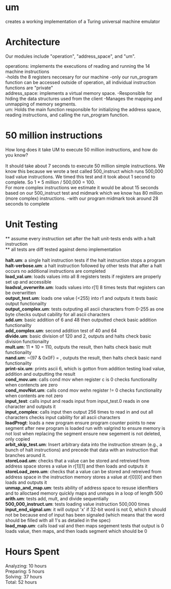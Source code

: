 # um
creates a working implementation of a Turing universal machine emulator

# Architecture
Our modules include "operation", "address_space", and "um". <br />

operations: implements the executions of reading and running the 14 machine 
                instructions <br />
        -holds the 8 registers neccesary for our machine
        -only our run_program function can be 
        accessed outside of operation, all individual instruction
        functions are "private"
<br />
address_space: implements a virtual memory space. 
        -Responsible for hiding the data structures used from the client
        -Manages the mapping and unmapping of memory segments.
<br />
um: Holds the main function responsible for initializing the address space, 
        reading instructions, and calling the run_program function.
        
# 50 million instructions
How long does it take UM to execute 50 million instructions, and how do 
you know? 
<br /> <br />
It should take about 7 seconds to execute 50 million simple instructions.
We know this because we wrote a test called 500_instruct which runs 500,000 
load value instructions. We timed this test and it took about 1 second to 
complete. So 1 * 5 million / 500,000 = 100. 
<br />
For more complex instructions we estimate it would be about 15 seconds based 
on our 500_instruct test and midmark which we know has 80 million (more 
complex) instructions.
        -with our program midmark took around 28 seconds to complete

# Unit Testing
   ** assume every instruction set after the halt unit-tests ends with a halt
           instruction 
          <br />
   ** all tests are diff tested against demo implementation
<br /><br />**halt.um**: a single halt instruction
        tests if the halt instruction stops a program
<br />**halt-verbose.um**: a halt instruction followed by other
        tests that after a halt occurs no additional instructions are completed
<br />**load_val.um**: loads values into all 8 registers
        tests if registers are properly set up and accessible
<br />**loadval_overwrite.um**: loads values into r[1] 8 times
        tests that registers can be overwritten
<br />**output_test.um**: loads one value (<255) into r1 and outputs it
        tests basic output functionailty
<br />**output_complex.um**: tests outputing all ascii characters from 0-255 as one byte
        checks output cability for all ascii characters
<br />**add.um**: basic addition of 6 and 48 then outputted
        check basic addition functionailty
<br />**add_complex.um**:
        second addition test of 40 and 64
<br />**divide.um**: basic division of 120 and 2, outputs and halts
    check basic division functionailty
<br />**mult.um**: 11 * 10 = 110, outputs the result, then halts
        check basic mult functionailty
<br />**nand.um**: ~(97 & 0x0F) = , outputs the result, then halts
        check basic nand functionailty
<br />**print-six.um**: prints ascii 6, which is gotton from addition
        testing load value, addition and outputting the result
<br />**cond_mov.um**: calls cond mov when register c is 0
        checks functionality when contencts are zero
<br />**cond_movNot.um**: calls cond mov wehn register != 0
        checks functionality when contents are not zero
<br />**input_test**: calls input and reads input from input_test.0
        reads in one character and outputs it
<br />**input_complex**: calls input then output 256 times to read in and out all
                 characters
        checks input cability for all ascii characters
<br />**loadProgt**: loads a new program 
        ensure program counter points to new segment after new program is 
                loaded run with valgrind to ensure memory is not lost when 
                replacing the segment
        ensure new segement is not deleted, only copied
<br />**arbit_skip_test.um**: Insert arbitrary data into the instruction stream (e.g.,
        a bunch of halt instructions) and precede that data with an 
        instruction that branches around it.
<br />**storeLoad.um**: checks that a value can be stored and retreived from 
                address space
        stores a value in r[1][1] and then loads and outputs it
<br />**storeLoad_zero.um**: checks that a value can be stored and retreived from 
                address space in the instruction memory
        stores a value at r[0][0] and then loads and outputs it
<br />**unmap_and_map.um**: tests ability of address space to resuse idienftiers and
                to alloctaed memory quickly
        maps and unmaps in a loop of length 500
<br />**arith.um**: 
        tests add, mult, and divide sequentially
<br />**500_000_instruct.um**:
        tests loading value instruction 500,000 times
<br />**input_end_signal.um**:
        it will output 'x' if 32-bit word is not 0, which it should
        not be because end of input has been signaled (which means
        that the word should be filled with all 1's as detailed in
        the spec)
<br />**load_map.um**: calls load val and then maps segement
        tests that output is 0 
        loads value, then maps, and then loads
        segment which should be 0


# Hours Spent
Analyzing: 10 hours
<br />Preparing: 5 hours
<br />Solving: 37 hours
<br />Total: 52 hours
